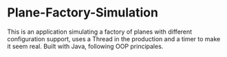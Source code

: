 # Plane-Factory-Simulation

This is an application simulating a factory of planes with different configuration support, 
uses a Thread in the production and a timer to make it seem real. Built with Java, following 
OOP principales.
